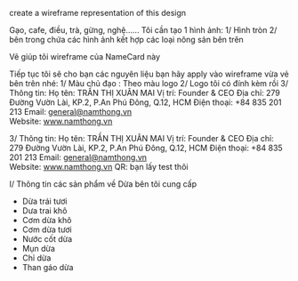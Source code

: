 
create a wireframe representation of this design

Gạo, cafe, điều, trà, gừng, nghệ...... Tôi cần tạo 1 hình ảnh:
1/ Hình tròn
2/ bên trong chứa các hình ảnh kết hợp các loại nông sản bên trên



Vẽ giúp tôi wireframe của NameCard này

Tiếp tục tôi  sẽ cho bạn các nguyên liệu bạn hãy apply vào wireframe vừa vẻ bên trên nhé:
1/ Màu chủ đạo : Theo màu logo
2/ Logo tôi có đính kèm rồi
3/ Thông tin:
Họ tên: TRẦN THỊ XUÂN MAI 
Vị trí: Founder & CEO
Địa chỉ: 279 Đường Vườn Lài, KP.2, P.An Phú Đông, Q.12, HCM
Điện thoại: +84 835 201 213
Email: general@namthong.vn     
Website: www.namthong.vn


3/ Thông tin:
Họ tên: TRẦN THỊ XUÂN MAI 
Vị trí: Founder & CEO
Địa chỉ: 279 Đường Vườn Lài, KP.2, P.An Phú Đông, Q.12, HCM
Điện thoại: +84 835 201 213
Email: general@namthong.vn     
Website: www.namthong.vn
QR: bạn lấy test thôi


I/ Thông tin các sản phẩm về Dừa bên tôi cung cấp
- Dừa trái tươi 
- Dưa trai khô
- Cơm dừa khô
- Cơm dừa tươi
- Nước cốt dừa
- Mụn dừa 
- Chỉ dừa
- Than gáo dừa